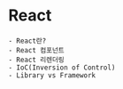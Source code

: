 # React

```
- React란?
- React 컴포넌트
- React 리렌더링
- IoC(Inversion of Control)
- Library vs Framework
```
